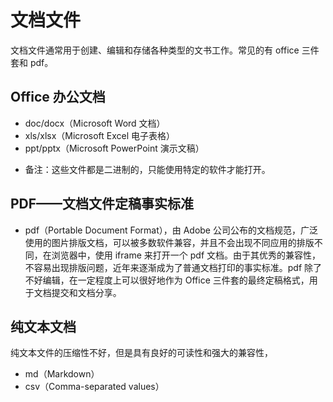 # 文档文件
文档文件通常用于创建、编辑和存储各种类型的文书工作。常见的有 office 三件套和 pdf。

## Office 办公文档
- doc/docx（Microsoft Word 文档）
- xls/xlsx（Microsoft Excel 电子表格）
- ppt/pptx（Microsoft PowerPoint 演示文稿）

* 备注：这些文件都是二进制的，只能使用特定的软件才能打开。

## PDF——文档文件定稿事实标准
- pdf（Portable Document Format），由 Adobe 公司公布的文档规范，广泛使用的图片排版文档，可以被多数软件兼容，并且不会出现不同应用的排版不同，在浏览器中，使用 iframe 来打开一个 pdf 文档。由于其优秀的兼容性，不容易出现排版问题，近年来逐渐成为了普通文档打印的事实标准。pdf 除了不好编辑，在一定程度上可以很好地作为 Office 三件套的最终定稿格式，用于文档提交和文档分享。

## 纯文本文档
纯文本文件的压缩性不好，但是具有良好的可读性和强大的兼容性，

- md（Markdown）
- csv（Comma-separated values）

